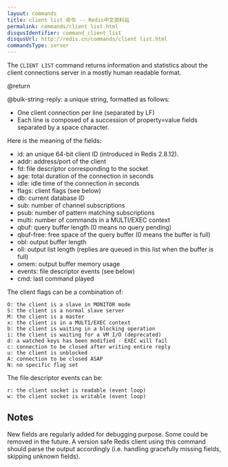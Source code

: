 ```yaml
---
layout: commands
title: client list 命令 -- Redis中文资料站
permalink: commands/client list.html
disqusIdentifier: command_client_list
disqusUrl: http://redis.cn/commands/client list.html
commandsType: server
---
```


The `CLIENT LIST` command returns information and statistics about the client
connections server in a mostly human readable format.

@return

@bulk-string-reply: a unique string, formatted as follows:

*   One client connection per line (separated by LF)
*   Each line is composed of a succession of property=value fields separated
    by a space character.

Here is the meaning of the fields:

*   id: an unique 64-bit client ID (introduced in Redis 2.8.12).
*   addr: address/port of the client
*   fd: file descriptor corresponding to the socket
*   age: total duration of the connection in seconds
*   idle: idle time of the connection in seconds
*   flags: client flags (see below)
*   db: current database ID
*   sub: number of channel subscriptions
*   psub: number of pattern matching subscriptions
*   multi: number of commands in a MULTI/EXEC context
*   qbuf: query buffer length (0 means no query pending)
*   qbuf-free: free space of the query buffer (0 means the buffer is full)
*   obl: output buffer length
*   oll: output list length (replies are queued in this list when the buffer is full)
*   omem: output buffer memory usage
*   events: file descriptor events (see below)
*   cmd: last command played

The client flags can be a combination of:

```
O: the client is a slave in MONITOR mode
S: the client is a normal slave server
M: the client is a master
x: the client is in a MULTI/EXEC context
b: the client is waiting in a blocking operation
i: the client is waiting for a VM I/O (deprecated)
d: a watched keys has been modified - EXEC will fail
c: connection to be closed after writing entire reply
u: the client is unblocked
A: connection to be closed ASAP
N: no specific flag set
```

The file descriptor events can be:

```
r: the client socket is readable (event loop)
w: the client socket is writable (event loop)
```

## Notes

New fields are regularly added for debugging purpose. Some could be removed
in the future. A version safe Redis client using this command should parse
the output accordingly (i.e. handling gracefully missing fields, skipping
unknown fields).
